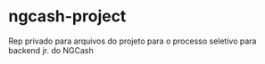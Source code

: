 # ngcash-project
Rep privado para arquivos do projeto para o processo seletivo para backend jr. do NGCash
